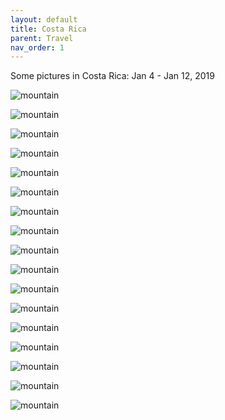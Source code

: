 ```yaml
---
layout: default
title: Costa Rica
parent: Travel
nav_order: 1
---
```



Some pictures in Costa Rica: Jan 4 - Jan 12, 2019

![mountain](https://raw.githubusercontent.com/shangll123/shangll123.github.io/master/images/costaricaFigures/DSC_0218.jpeg)


![mountain](https://raw.githubusercontent.com/shangll123/shangll123.github.io/master/images/costaricaFigures/DSC_0252.jpeg)


![mountain](https://raw.githubusercontent.com/shangll123/shangll123.github.io/master/images/costaricaFigures/DSC_0297.jpeg)


![mountain](https://raw.githubusercontent.com/shangll123/shangll123.github.io/master/images/costaricaFigures/IMG_4988.jpg)


![mountain](https://raw.githubusercontent.com/shangll123/shangll123.github.io/master/images/costaricaFigures/DSC_0324.jpg)


![mountain](https://raw.githubusercontent.com/shangll123/shangll123.github.io/master/images/costaricaFigures/mountains.jpeg)


![mountain](https://raw.githubusercontent.com/shangll123/shangll123.github.io/master/images/costaricaFigures/hotel.jpeg)


![mountain](https://raw.githubusercontent.com/shangll123/shangll123.github.io/master/images/costaricaFigures/street.jpeg)


![mountain](https://raw.githubusercontent.com/shangll123/shangll123.github.io/master/images/costaricaFigures/street1.jpeg)


![mountain](https://raw.githubusercontent.com/shangll123/shangll123.github.io/master/images/costaricaFigures/flower.jpeg)

![mountain](https://raw.githubusercontent.com/shangll123/shangll123.github.io/master/images/costaricaFigures/DSC_0163.jpeg)


![mountain](https://raw.githubusercontent.com/shangll123/shangll123.github.io/master/images/costaricaFigures/IMG_4743.jpeg)


![mountain](https://raw.githubusercontent.com/shangll123/shangll123.github.io/master/images/costaricaFigures/DSC_0187.jpg)


![mountain](https://raw.githubusercontent.com/shangll123/shangll123.github.io/master/images/costaricaFigures/DSC_0434.jpg)


![mountain](https://raw.githubusercontent.com/shangll123/shangll123.github.io/master/images/costaricaFigures/IMG_5048.jpeg)


![mountain](https://raw.githubusercontent.com/shangll123/shangll123.github.io/master/images/costaricaFigures/IMG_5089.jpeg)


![mountain](https://raw.githubusercontent.com/shangll123/shangll123.github.io/master/images/costaricaFigures/IMG_5091.jpg)


<!---Arenal火山瀑布速降水花四溅彩虹出现\
圣何塞街巷的尽头郁郁葱葱远山连绵\
清晨湖面薄雾渐渐散尽船经过浪卷起山落山起\
马背上颠来颠去轻风吹来一眼望不到头长路漫漫\
夕阳海滩张开双臂我留下遥远背影\
漆黑森林里行走至豁然开朗繁星点点\
夜空一轮弯月沉入大海仰望银河璀璨\
离开之际舷窗外金色河流尽头一抹橘黄竟是太平洋一瞥的惊艳--->

